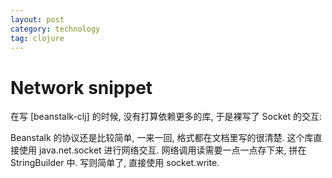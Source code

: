 ```yaml
---
layout: post
category: technology
tag: clojure
---
```


# Network snippet

在写 [beanstalk-clj] 的时候, 没有打算依赖更多的库, 于是裸写了 Socket 的交互:

<script src="https://gist.github.com/soasme/be04387e1c92dd21a9e5.js"></script>

Beanstalk 的协议还是比较简单, 一来一回, 格式都在文档里写的很清楚.
这个库直接使用 java.net.socket 进行网络交互.
网络调用读需要一点一点存下来, 拼在 StringBuilder 中. 写则简单了, 直接使用 socket.write.
